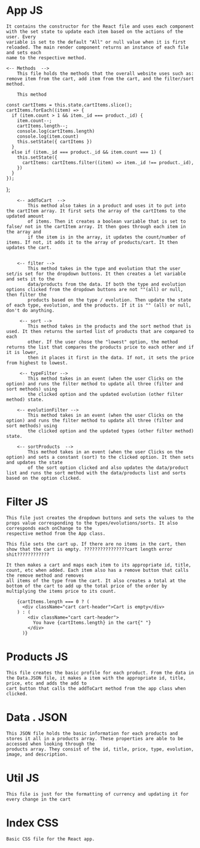 # App JS
    It contains the constructor for the React file and uses each component with the set state to update each item based on the actions of the user. Every
    variable is set to the default "All" or null value when it is first reloaded. The main render component returns an instance of each file and sets each 
    name to the respective method. 

    <-- Methods  -->
        This file holds the methods that the overall website uses such as: remove item from the cart, add item from the cart, and the filter/sort method. 

<!-- removeFromCart -->
        This method 

    const cartItems = this.state.cartItems.slice();
    cartItems.forEach((item) => {
      if (item.count > 1 && item._id === product._id) {
        item.count--;
        cartItems.length--;
        console.log(cartItems.length)
        console.log(item.count)
        this.setState({ cartItems })
      }
      else if (item._id === product._id && item.count === 1) {
        this.setState({
          cartItems: cartItems.filter((item) => item._id !== product._id),
        })
      }
    });
  };

        <-- addToCart  -->
            This method also takes in a product and uses it to put into the cartItem array. It first sets the array of the cartItems to the updated amount 
            of items. Then it creates a boolean variable that is set to false/ not in the cartItem array. It then goes through each item in the array and 
            if the item is in the array, it updates the count/number of items. If not, it adds it to the array of products/cart. It then updates the cart.
    

        <-- filter -->
            This method takes in the type and evolution that the user set/is set for the dropdown buttons. It then creates a let variable and sets it to the
            data/products from the data. If both the type and evolution options clicked from the dropdown buttons are not ""(all) or null, then filter the 
            products based on the type / evolution. Then update the state of each type, evolution, and the products. If it is "" (all) or null, don't do anything.

         <-- sort -->
            This method takes in the products and the sort method that is used. It then returns the sorted list of products that are compared to each 
            other. If the user chose the "lowest" option, the method returns the list that compares the products price to each other and if it is lower, 
            then it places it first in the data. If not, it sets the price from highest to lowest.

         <-- typeFilter -->
            This method takes in an event (when the user Clicks on the option) and runs the filter method to update all three (filter and sort methods) using 
            the clicked option and the updated evolution (other filter method) state.

        <-- evolutionFilter -->
            This method takes in an event (when the user Clicks on the option) and runs the filter method to update all three (filter and sort methods) using 
            the clicked option and the updated types (other filter method) state.

        <-- sortProducts  -->
            This method takes in an event (when the user Clicks on the option) and sets a constant (sort) to the clicked option. It then sets and updates the state
            of the sort option clicked and also updates the data/product list and runs the sort method with the data/products list and sorts based on the option clicked.


# Filter JS
    This file just creates the dropdown buttons and sets the values to the props value corresponding to the types/evolutions/sorts. It also corresponds each onChange to the
    respective method from the App class.

<!-- # Cart JS -->
    This file sets the cart up. If there are no items in the cart, then show that the cart is empty. ????????????????cart length error shit????????????

    It then makes a cart and maps each item to its appropriate id, title, count, etc when added. Each item also has a remove button that calls the remove method and removes
    all items of the type from the cart. It also creates a total at the bottom of the cart to add up the total price of the order by multiplying the items price to its count.

        {cartItems.length === 0 ? (
          <div className="cart cart-header">Cart is empty</div>
        ) : (
            <div className="cart cart-header">
              You have {cartItems.length} in the cart{" "}
            </div>
          )}


# Products JS
    This file creates the basic profile for each product. From the data in the Data.JSON file, it makes a item with the appropriate id, title, price, etc and adds the add to 
    cart button that calls the addToCart method from the app class when clicked.

# Data . JSON
    This JSON file holds the basic information for each products and stores it all in a products array. These properties are able to be accessed when looking through the 
    products array. They consist of the id, title, price, type, evolution, image, and description.

# Util JS
    This file is just for the formatting of currency and updating it for every change in the cart

# Index CSS
    Basic CSS file for the React app.
